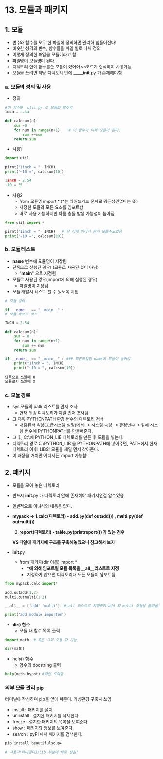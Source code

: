 # 13. 모듈과 패키지

## 1. 모듈

- 변수와 함수를 모두 한 파일에 정의하면 관리하 힘들어진다!
- 비슷한 성격의 변수, 함수들을 파일 별로 나눠 정의
- 이렇게 정의한 파일을 모듈이라고 함
- 파일명이 모듈명이 된다.
- 디렉토리 안에 함수를쓴 모듈이 있어야 vs코드가 인식하여 사용가능
- 모듈을 쓰려면 해당 디렉토리 안에 _______init__.py 가 존재해야함

### a. 모듈의 정의 및 사용

- 정의

```python
#이 함수를  util.py 로 모듈화 할것임 
INCH = 2.54

def calcsum(n):
    sum =0
    for num in range(n+1):   # 이 함수가 이제 모듈이 된다.
        sum +=sum
    return sum
```

- 사용1

```python
import util

pirnt("1inch = ", INCH)
print("~10 =", calcsum(10))

1inch = 2.54
~10 = 55
```

- 사용2
  - from 모듈명 import *   (*는 와일드카드 문자로 뭐든상관없다는 뜻)
  - 지정한 모듈의 모든 요소를 임포트함
  - 바로 사용 가능하지만 이름 충돌 발생 가능성이 높아짐

```python
from util import *

pirnt("1inch = ", INCH)   # 단 이게 어디서 온지 모를수도있음
print("~10 =", calcsum(10))
```



### b. 모듈 테스트

- ______name______ 변수에 모듈명이 저장됨
- 단독으로 실행된 경우! (모듈로 사용된 것이 아님)
  - "______main______" 으로 지정됨
- 모듈로 사용된 경우(import에 의해 실행된 경우)
  - 파일명이 지정됨
- 모듈 개발시 테스트 할 수 있도록 지원

```python
# 모듈 정의

if __name__ == "__main__" :
# 모듈 테스트 코드
```

```python
INCH = 2.54

def calcsum(n):
	sum = 0
	for num in range(n+1):
		sum += num
	return sum

if __name__ == "__main__" : ### 확인작업임 name에 모듈이 들어감
	print("1inch = ", INCH)
	print("~10 = ", calcsum(10))
    
단독으로 쓰일때 O
모듈로서 쓰일때 X
```



### c. 모듈 경로

- sys 모듈의 path 리스트를 먼저 조사
  - 현재 워킹 디렉토리가 제일 먼저 조사됨
- 그 다음 PYTHONPATH 환경 변수의 디렉토리 검색
  - 내컴퓨터 속성(고급시스템 설정)에서 -> 시스템 속성 -> 환경변수-> 밑에 시스템 변수에 PYTHONPATH를 만들어준다.
- 그 후, C:\에 PYTHON_LIB 디렉토리를 만든 후 모듈을 넣는다.
- 디렉토리 경로 C:\PYTHON_LIB 을 PYTHONPATH에 넣어주면, PATH에서 현재 디렉토리 이후! LIB의 모듈을 제일 먼저 찾아준다.
- 이 과정을 거치면 어디서든 import 가능함!



## 2. 패키지

- 모듈을 모아 놓은 디렉토리
- 반드시 ______init______.py 가 디렉토리 안에 존재해야 패키지인걸 알수있음
  
- 일반적으로 이녀석의 내용은 없다.
  
- **mypack -> 1.calc(디렉토리) - add.py(def outadd())  , multi.py(def outmulti())**

  2. **report(디렉토리) - table.py(printreport())  가 있는 경우**

  **VS 파일에 패키지에 구조를 구축해놓았으니 참고해서 보자**



- ______init______.py
  - from 패키지(dir 이름) import *
    - ***에 의해 임포트될 모듈 목록을 __all__리스트로 지정**
    - 지정하지 않으면 디렉토리내 모든 모듈이 임포트됨

```python
from mypack.calc import*

add.outadd(1,2)
multi.outmulti(1,2)

__all__ = ['add','multi']  # all 리스트로 지정하여 add 와 multi 모듈을 불러올 모듈로 지정한다.

print('add module imported')
```



- **dir() 함수**
  - 모듈 내 함수 목록 출력

```python
import math  # 혹은 그외 모듈 다 가능

dir(math)
```



- help() 함수
  - 함수의 docstring 출력

```python
help(math.hypot) #하면 도와줌
```



### 외부 모듈 관리 pip

터미널에 작성하며 pip을 앞에 써준다. 가상환경 구축시 쓰임

- install : 패키지를 설치
- uninstall : 설치한 패키지를 삭제한다
- freeze : 설치한 패키지의 목록을 보여준다
- show : 패키지의 정보를 보여준다.
- search : pyPI 에서 패키지를 검색한다.

```python
pip install beautifulsoup4

# 사용자/아나콘다3/Lib 부분에 새로 생김!
```

